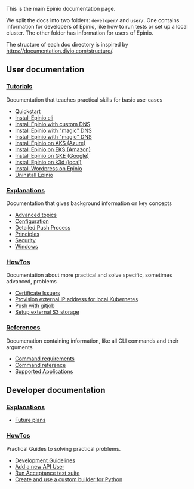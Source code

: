 This is the main Epinio documentation page.

We split the docs into two folders: `developer/` and `user/`.
One contains information for developers of Epinio, like how to run tests or set up a local cluster.
The other folder has information for users of Epinio.

The structure of each doc directory is inspired by https://documentation.divio.com/structure/.

## User documentation

### [Tutorials](user/tutorials/)

Documentation that teaches practical skills for basic use-cases

- [Quickstart](user/tutorials/quickstart.md)
- [Install Epinio cli](user/tutorials/install_epinio_cli.md)
- [Install Epinio with custom DNS](user/tutorials/install_epinio_customDNS.md)
- [Install Epinio with "magic" DNS](user/tutorials/install_epinio_magicDNS.md)
- [Install Epinio with "magic" DNS](user/tutorials/install_epinio_magicDNS.md)
- [Install Epinio on AKS (Azure)](user/tutorials/install_epinio_on_aks.md)
- [Install Epinio on EKS (Amazon)](user/tutorials/install_epinio_on_eks.md)
- [Install Epinio on GKE (Google)](user/tutorials/install_epinio_on_gke.md)
- [Install Epinio on k3d (local)](user/tutorials/install_epinio_on_k3d.md)
- [Install Wordpress on Epinio](user/tutorials/install_wordpress_application.md)
- [Uninstall Epinio](user/tutorials/uninstall_epinio.md)

### [Explanations](user/explanations/)

Documentation that gives background information on key concepts

- [Advanced topics](user/explanations/advanced.md)
- [Configuration](user/explanations/configuration.md)
- [Detailed Push Process](user/explanations/detailed-push-process.md)
- [Principles](user/explanations/principles.md)
- [Security](user/explanations/security.md)
- [Windows](user/explanations/windows.md)

### [HowTos](user/howtos/)

Documentation about more practical and solve specific, sometimes advanced, problems

- [Certificate Issuers](user/howtos/certificate_issuers.md)
- [Provision external IP address for local Kubernetes](user/howtos/provision_external_ip_for_local_kubernetes.md)
- [Push with gitjob](user/howtos/gitjob_push.md)
- [Setup external S3 storage](user/howtos/setup-external-s3.md)

### [References](user/references/)

Documenation containing information, like all CLI commands and their arguments

- [Command requirements](user/references/README.md)
- [Command reference](user/references/)
- [Supported Applications](user/references/supported-apps.md)

## Developer documentation

### [Explanations](developer/explanations/)

- [Future plans](developer/explanations/futureplans.md)

### [HowTos](developer/howtos/)

Practical Guides to solving practical problems.

- [Development Guidelines](developer/howtos/development.md)
- [Add a new API User](developer/howtos/new-api-user.md)
- [Run Acceptance test suite](developer/howtos/acceptance_tests.md)
- [Create and use a custom builder for Python](developer/howtos/custom-python-builder.md)
